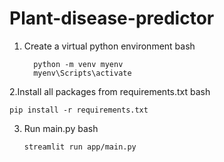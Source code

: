 ﻿# Plant-disease-predictor

 
1. Create a virtual python environment
   bash
   ```
     python -m venv myenv
     myenv\Scripts\activate
   ```

2.Install all packages from requirements.txt
   bash
   ```
  pip install -r requirements.txt
   ```
3. Run main.py
   bash
   ```
   streamlit run app/main.py
   ```
